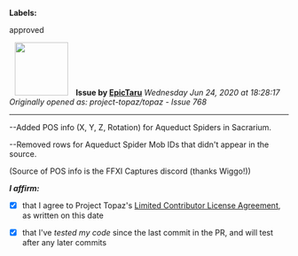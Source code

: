 **Labels:**

approved



<a href="https://github.com/EpicTaru"><img src="https://avatars3.githubusercontent.com/u/26195580?v=4" width="96" height="96" hspace="10"></img></a> **Issue by [EpicTaru](https://github.com/EpicTaru)**
_Wednesday Jun 24, 2020 at 18:28:17_
_Originally opened as: project-topaz/topaz - Issue 768_

----

--Added POS info (X, Y, Z, Rotation) for Aqueduct Spiders in Sacrarium.
--Removed rows for Aqueduct Spider Mob IDs that didn't appear in the source.
(Source of POS info is the FFXI Captures discord (thanks Wiggo!))

<!-- place 'x' mark between square [] brackets to affirm: -->
**_I affirm:_**
- [x] that I agree to Project Topaz's [Limited Contributor License Agreement](http://project-topaz.com/blob/release/CONTRIBUTOR_AGREEMENT.md), as written on this date
- [x] that I've _tested my code_ since the last commit in the PR, and will test after any later commits


